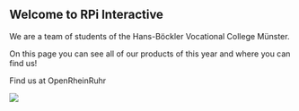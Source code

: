 ## Welcome to RPi Interactive

We are a team of students of the Hans-Böckler Vocational College Münster.

On this page you can see all of our products of this year and where you can find us!

Find us at OpenRheinRuhr 


<a href="https://openrheinruhr.de/" alt="OpenRheinRuhr - Ein Pott voll Software">
<img src="https://openrheinruhr.de/images/countdown.png" />
</a>
